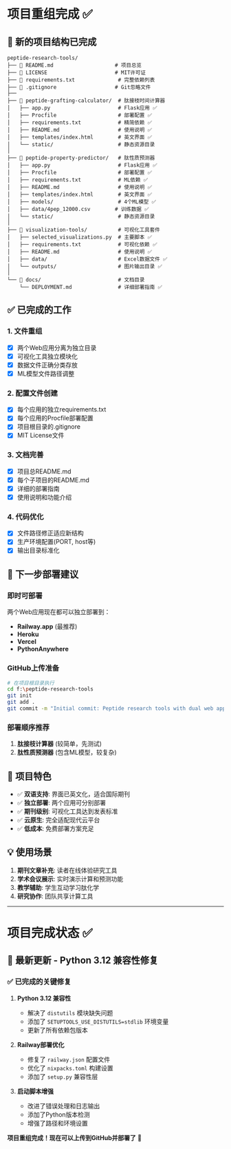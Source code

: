 # 项目重组完成 ✅

## 📁 新的项目结构已完成

```
peptide-research-tools/
├── 📄 README.md                    # 项目总览
├── 📄 LICENSE                      # MIT许可证
├── 📄 requirements.txt              # 完整依赖列表
├── 📄 .gitignore                   # Git忽略文件
├── 
├── 📁 peptide-grafting-calculator/  # 肽接枝时间计算器
│   ├── app.py                      # Flask应用 ✅
│   ├── Procfile                    # 部署配置 ✅
│   ├── requirements.txt            # 精简依赖 ✅
│   ├── README.md                   # 使用说明 ✅
│   ├── templates/index.html        # 英文界面 ✅
│   └── static/                     # 静态资源目录
│
├── 📁 peptide-property-predictor/   # 肽性质预测器
│   ├── app.py                      # Flask应用 ✅
│   ├── Procfile                    # 部署配置 ✅
│   ├── requirements.txt            # ML依赖 ✅
│   ├── README.md                   # 使用说明 ✅
│   ├── templates/index.html        # 英文界面 ✅
│   ├── models/                     # 4个ML模型 ✅
│   ├── data/4pep_12000.csv        # 训练数据 ✅
│   └── static/                     # 静态资源目录
│
├── 📁 visualization-tools/          # 可视化工具套件
│   ├── selected_visualizations.py  # 主要脚本 ✅
│   ├── requirements.txt            # 可视化依赖 ✅
│   ├── README.md                   # 使用说明 ✅
│   ├── data/                       # Excel数据文件 ✅
│   └── outputs/                    # 图片输出目录 ✅
│
└── 📁 docs/                         # 文档目录
    └── DEPLOYMENT.md               # 详细部署指南 ✅
```

## ✅ 已完成的工作

### 1. 文件重组
- [x] 两个Web应用分离为独立目录
- [x] 可视化工具独立模块化
- [x] 数据文件正确分类存放
- [x] ML模型文件路径调整

### 2. 配置文件创建
- [x] 每个应用的独立requirements.txt
- [x] 每个应用的Procfile部署配置
- [x] 项目根目录的.gitignore
- [x] MIT License文件

### 3. 文档完善
- [x] 项目总README.md
- [x] 每个子项目的README.md
- [x] 详细的部署指南
- [x] 使用说明和功能介绍

### 4. 代码优化
- [x] 文件路径修正适应新结构
- [x] 生产环境配置(PORT, host等)
- [x] 输出目录标准化

## 🚀 下一步部署建议

### 即时可部署
两个Web应用现在都可以独立部署到：
- **Railway.app** (最推荐)
- **Heroku** 
- **Vercel**
- **PythonAnywhere**

### GitHub上传准备
```bash
# 在项目根目录执行
cd f:\peptide-research-tools
git init
git add .
git commit -m "Initial commit: Peptide research tools with dual web apps"
```

### 部署顺序推荐
1. **肽接枝计算器** (较简单，先测试)
2. **肽性质预测器** (包含ML模型，较复杂)

## 🎯 项目特色

- ✅ **双语支持**: 界面已英文化，适合国际期刊
- ✅ **独立部署**: 两个应用可分别部署
- ✅ **期刊级别**: 可视化工具达到发表标准
- ✅ **云原生**: 完全适配现代云平台
- ✅ **低成本**: 免费部署方案充足

## 💡 使用场景

1. **期刊文章补充**: 读者在线体验研究工具
2. **学术会议展示**: 实时演示计算和预测功能
3. **教学辅助**: 学生互动学习肽化学
4. **研究协作**: 团队共享计算工具

---

# 项目完成状态 ✅

## 🎯 最新更新 - Python 3.12 兼容性修复

### ✅ 已完成的关键修复
1. **Python 3.12 兼容性**
   - 解决了 `distutils` 模块缺失问题
   - 添加了 `SETUPTOOLS_USE_DISTUTILS=stdlib` 环境变量
   - 更新了所有依赖包版本

2. **Railway部署优化**
   - 修复了 `railway.json` 配置文件
   - 优化了 `nixpacks.toml` 构建设置
   - 添加了 `setup.py` 兼容性层

3. **启动脚本增强**
   - 改进了错误处理和日志输出
   - 添加了Python版本检测
   - 增强了路径和环境设置

**项目重组完成！现在可以上传到GitHub并部署了** 🎉
